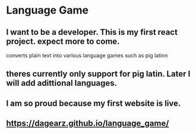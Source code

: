 # Language Game

## I want to be a developer. This is my first react project. expect more to come.
converts plain text into various language games such as pig latinn

## theres currently only support for pig latin. Later I will add adittional languages.

## I am so proud because my first website is live.
## https://dagearz.github.io/language_game/